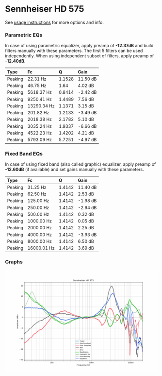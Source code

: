 # Sennheiser HD 575
See [usage instructions](https://github.com/jaakkopasanen/AutoEq#usage) for more options and info.

### Parametric EQs
In case of using parametric equalizer, apply preamp of **-12.37dB** and build filters manually
with these parameters. The first 5 filters can be used independently.
When using independent subset of filters, apply preamp of **-12.40dB**.

| Type    | Fc          |      Q | Gain     |
|:--------|:------------|:-------|:---------|
| Peaking | 22.31 Hz    | 1.1528 | 11.50 dB |
| Peaking | 46.75 Hz    | 1.64   | 4.02 dB  |
| Peaking | 5618.37 Hz  | 0.8414 | -2.42 dB |
| Peaking | 9250.41 Hz  | 1.4489 | 7.56 dB  |
| Peaking | 13290.34 Hz | 1.1371 | 3.15 dB  |
| Peaking | 201.82 Hz   | 1.2133 | -3.49 dB |
| Peaking | 2018.38 Hz  | 2.1782 | 5.10 dB  |
| Peaking | 3035.24 Hz  | 1.9337 | -6.66 dB |
| Peaking | 4522.23 Hz  | 1.4202 | 4.21 dB  |
| Peaking | 5793.09 Hz  | 5.7251 | -4.97 dB |

### Fixed Band EQs
In case of using fixed band (also called graphic) equalizer, apply preamp of **-12.60dB**
(if available) and set gains manually with these parameters.

| Type    | Fc          |      Q | Gain     |
|:--------|:------------|:-------|:---------|
| Peaking | 31.25 Hz    | 1.4142 | 11.40 dB |
| Peaking | 62.50 Hz    | 1.4142 | 2.53 dB  |
| Peaking | 125.00 Hz   | 1.4142 | -1.98 dB |
| Peaking | 250.00 Hz   | 1.4142 | -2.94 dB |
| Peaking | 500.00 Hz   | 1.4142 | 0.32 dB  |
| Peaking | 1000.00 Hz  | 1.4142 | 0.05 dB  |
| Peaking | 2000.00 Hz  | 1.4142 | 2.25 dB  |
| Peaking | 4000.00 Hz  | 1.4142 | -3.93 dB |
| Peaking | 8000.00 Hz  | 1.4142 | 6.50 dB  |
| Peaking | 16000.01 Hz | 1.4142 | 3.69 dB  |

### Graphs
![](./Sennheiser%20HD%20575.png)